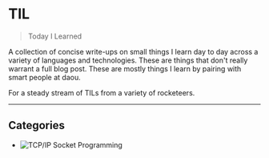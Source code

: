 # TIL
> Today I Learned

A collection of concise write-ups on small things I learn day to day across a variety of languages and technologies. 
These are things that don't really warrant a full blog post. 
These are mostly things I learn by pairing with smart people at daou.

For a steady stream of TILs from a variety of rocketeers.

---

## Categories

- ![TCP/IP Socket Programming](https://github.com/hansolJu/TIL/tree/master/socket)
